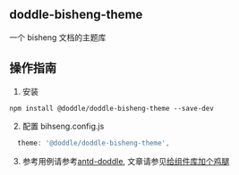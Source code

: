## doddle-bisheng-theme

一个 bisheng 文档的主题库

## 操作指南

1. 安装

```shell
npm install @doddle/doddle-bisheng-theme --save-dev
```

2. 配置 bihseng.config.js

```javascript
  theme: '@doddle/doddle-bisheng-theme',
```

3. 参考用例请参考[antd-doddle][1], 文章请参见[给组件库加个鸡腿][2]

[1]: https://github.com/closertb/antd-doddle
[2]: https://segmentfault.com/a/1190000019582509
